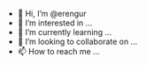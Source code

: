 - 👋 Hi, I’m @erengur
- 👀 I’m interested in ...
- 🌱 I’m currently learning ...
- 💞️ I’m looking to collaborate on ...
- 📫 How to reach me ...

<!---
erengur/erengur is a ✨ special ✨ repository because its `README.md` (this file) appears on your GitHub profile.
You can click the Preview link to take a look at your changes.
--->
